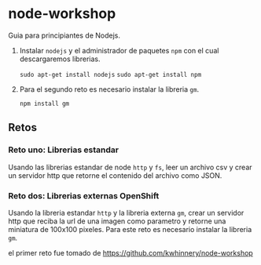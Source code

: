 # node-workshop

Guia para principiantes de Nodejs.

1. Instalar `nodejs` y el administrador de paquetes `npm` con el cual descargaremos librerias.

	`sudo apt-get install nodejs`
	`sudo apt-get install npm`
2. Para el segundo reto es necesario instalar la libreria `gm`.

	`npm install gm`

## Retos

### Reto uno: Librerias estandar
Usando las librerias estandar de node `http` y `fs`, leer un archivo csv y crear un servidor http que retorne el contenido del archivo como JSON.

### Reto dos: Librerias externas OpenShift
Usando la libreria estandar `http` y la libreria externa `gm`, crear un servidor http que reciba la url de una imagen como parametro y retorne una miniatura de 100x100 pixeles. Para este reto es necesario instalar la libreria `gm`.



el primer reto fue tomado de https://github.com/kwhinnery/node-workshop
